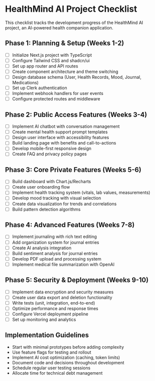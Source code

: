 # HealthMind AI Project Checklist

This checklist tracks the development progress of the HealthMind AI project, an AI-powered health companion application.

## Phase 1: Planning & Setup (Weeks 1-2)

- [ ] Initialize Next.js project with TypeScript
- [ ] Configure Tailwind CSS and shadcn/ui
- [ ] Set up app router and API routes
- [ ] Create component architecture and theme switching
- [ ] Design database schema (User, Health Records, Mood, Journal, Medications)
- [ ] Set up Clerk authentication
- [ ] Implement webhook handlers for user events
- [ ] Configure protected routes and middleware

## Phase 2: Public Access Features (Weeks 3-4)

- [ ] Implement AI chatbot with conversation management
- [ ] Create mental health support prompt templates
- [ ] Design user interface with accessibility features
- [ ] Build landing page with benefits and call-to-actions
- [ ] Develop mobile-first responsive design
- [ ] Create FAQ and privacy policy pages

## Phase 3: Core Private Features (Weeks 5-6)

- [ ] Build dashboard with Chart.js/Recharts
- [ ] Create user onboarding flow
- [ ] Implement health tracking system (vitals, lab values, measurements)
- [ ] Develop mood tracking with visual selection
- [ ] Create data visualization for trends and correlations
- [ ] Build pattern detection algorithms

## Phase 4: Advanced Features (Weeks 7-8)

- [ ] Implement journaling with rich text editing
- [ ] Add organization system for journal entries
- [ ] Create AI analysis integration
- [ ] Build sentiment analysis for journal entries
- [ ] Develop PDF upload and processing system
- [ ] Implement medical file summarization with OpenAI

## Phase 5: Security & Deployment (Weeks 9-10)

- [ ] Implement data encryption and security measures
- [ ] Create user data export and deletion functionality
- [ ] Write tests (unit, integration, end-to-end)
- [ ] Optimize performance and response times
- [ ] Configure Vercel deployment pipeline
- [ ] Set up monitoring and analytics

## Implementation Guidelines

- Start with minimal prototypes before adding complexity
- Use feature flags for testing and rollout
- Implement AI cost optimization (caching, token limits)
- Document code and decisions throughout development
- Schedule regular user testing sessions
- Allocate time for technical debt management
